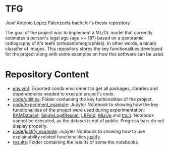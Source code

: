 # TFG
José Antonio López Palenzuela bachelor's thesis repository. 

The goal of the project was to implement a ML/DL model that correctly estimates a person's legal age (age >= 18?) based on a panoramic radiography of it's teeth (ortopantomographies). In other words, a binary classifer of images. This repository stores the key functionalities developed for the project along with some examples on how this software can be used.

# Repository Content
- [env.yml](env.yml): Exported conda enviroment to get all packages, libraries and dependencies needed to execute project's code.
- [code/utilities](./code/utilities): Folder containing the key funtionalities of the project.
- [code/experiment_example](./code/experiment_example.ipynb): Jupyter Notebook to showing how the key functionalities of the project were used during experimentation: [RAMDataset](./code/utilities/dataset.py), [SingleLogitResnet](./code/utilities/model.py), [LRFind](./code/utilities/lrfind.py), [MixUp](./code/utilities/mixup.py) and [train](./code/utilities/train.py). Notebook cannot be executed, as the dataset is not of public. Progress bars do not display properly.
- [code/justify_example](./code/justify_example.ipynb): Jupyter Notebook to showing how to use explainability related functionalities [justify](./code/utilities/eval.py).
- [results](./results): Folder containing the results of some the notebooks.
